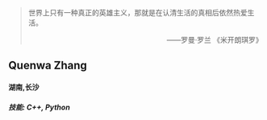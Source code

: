 

>   世界上只有一种真正的英雄主义，那就是在认清生活的真相后依然热爱生活。
>
> <p style="text-align:right">——罗曼·罗兰 《米开朗琪罗》</p>
## Quenwa Zhang 
####  <span ><i class="fa fa-mars"></i></span> 湖南,长沙
##### 技能: C++, Python




